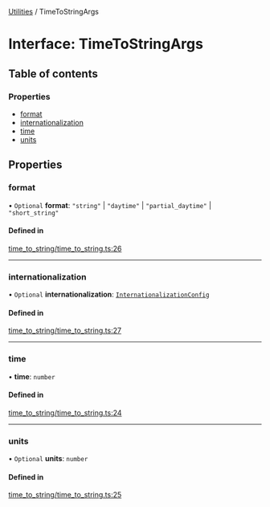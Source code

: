 [Utilities](../README.md) / TimeToStringArgs

# Interface: TimeToStringArgs

## Table of contents

### Properties

- [format](TimeToStringArgs.md#format)
- [internationalization](TimeToStringArgs.md#internationalization)
- [time](TimeToStringArgs.md#time)
- [units](TimeToStringArgs.md#units)

## Properties

### format

• `Optional` **format**: ``"string"`` \| ``"daytime"`` \| ``"partial_daytime"`` \| ``"short_string"``

#### Defined in

[time_to_string/time_to_string.ts:26](https://github.com/noobiept/utilities/blob/1ba3532/source/time_to_string/time_to_string.ts#L26)

___

### internationalization

• `Optional` **internationalization**: [`InternationalizationConfig`](../README.md#internationalizationconfig)

#### Defined in

[time_to_string/time_to_string.ts:27](https://github.com/noobiept/utilities/blob/1ba3532/source/time_to_string/time_to_string.ts#L27)

___

### time

• **time**: `number`

#### Defined in

[time_to_string/time_to_string.ts:24](https://github.com/noobiept/utilities/blob/1ba3532/source/time_to_string/time_to_string.ts#L24)

___

### units

• `Optional` **units**: `number`

#### Defined in

[time_to_string/time_to_string.ts:25](https://github.com/noobiept/utilities/blob/1ba3532/source/time_to_string/time_to_string.ts#L25)
